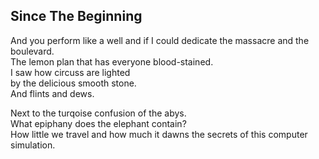 Since The Beginning
-------------------
And you perform like a well and if I could dedicate the massacre and the boulevard.  
The lemon plan that has everyone blood-stained.  
I saw how circuss are lighted  
by the delicious smooth stone.  
And flints and dews.  
  
Next to the turqoise confusion of the abys.  
What epiphany does the elephant contain?  
How little we travel and how much it dawns the secrets of this computer simulation.  

